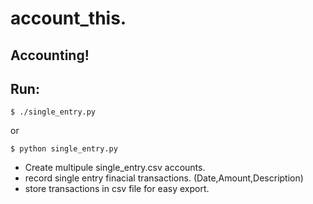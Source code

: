 # account_this.

## Accounting!

## Run:
```
$ ./single_entry.py 
```
or
``` 
$ python single_entry.py 
```
- Create multipule single_entry.csv accounts.
- record single entry finacial transactions. (Date,Amount,Description)
- store transactions in csv file for easy export.
